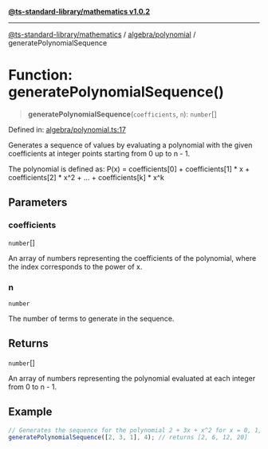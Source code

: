 [**@ts-standard-library/mathematics v1.0.2**](../../../README.md)

***

[@ts-standard-library/mathematics](../../../README.md) / [algebra/polynomial](../README.md) / generatePolynomialSequence

# Function: generatePolynomialSequence()

> **generatePolynomialSequence**(`coefficients`, `n`): `number`[]

Defined in: [algebra/polynomial.ts:17](https://github.com/gabaudette/ts-stdlib/blob/4a412e6fb273dc9fcab54b84c05921f52dac4b3f/packages/mathematics/src/algebra/polynomial.ts#L17)

Generates a sequence of values by evaluating a polynomial with the given coefficients
at integer points starting from 0 up to n - 1.

The polynomial is defined as:
  P(x) = coefficients[0] + coefficients[1] * x + coefficients[2] * x^2 + ... + coefficients[k] * x^k

## Parameters

### coefficients

`number`[]

An array of numbers representing the coefficients of the polynomial,
  where the index corresponds to the power of x.

### n

`number`

The number of terms to generate in the sequence.

## Returns

`number`[]

An array of numbers representing the polynomial evaluated at each integer from 0 to n - 1.

## Example

```ts
// Generates the sequence for the polynomial 2 + 3x + x^2 for x = 0, 1, 2, 3
generatePolynomialSequence([2, 3, 1], 4); // returns [2, 6, 12, 20]
```
